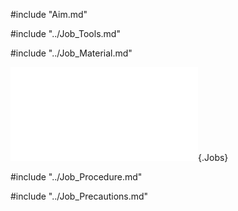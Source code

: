 #include "Aim.md"

#include "../Job_Tools.md"

#include "../Job_Material.md"

![Arrow Fitting](../../Common/img_pdf/Ftj_3_Dm.pdf "Arrow Fitting"){.Jobs}

#include "../Job_Procedure.md"

#include "../Job_Precautions.md"
